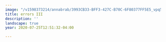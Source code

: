 ```yaml
---
image: "/v1598373214/annabrab/3993CB33-BFF3-427C-B70C-6F80377FF5E5_vpq5rj.jpg"
title: errors III
description: ''
landscape: true
year: 2020-07-25T12:51:32-04:00

---
```

